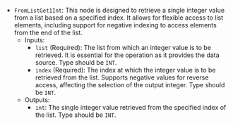 - `FromListGet1Int`: This node is designed to retrieve a single integer value from a list based on a specified index. It allows for flexible access to list elements, including support for negative indexing to access elements from the end of the list.
    - Inputs:
        - `list` (Required): The list from which an integer value is to be retrieved. It is essential for the operation as it provides the data source. Type should be `INT`.
        - `index` (Required): The index at which the integer value is to be retrieved from the list. Supports negative values for reverse access, affecting the selection of the output integer. Type should be `INT`.
    - Outputs:
        - `int`: The single integer value retrieved from the specified index of the list. Type should be `INT`.
